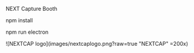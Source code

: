NEXT Capture Booth

npm install

npm run electron

![NEXTCAP logo](images/nextcaplogo.png?raw=true "NEXTCAP" =200x)
